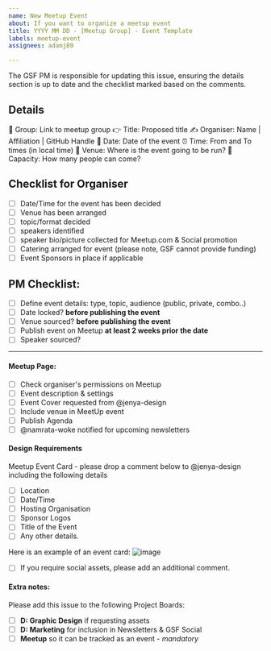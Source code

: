 ```yaml
---
name: New Meetup Event
about: If you want to organize a meetup event
title: YYYY MM DD - [Meetup Group] - Event Template
labels: meetup-event
assignees: adamj89

---
```


The GSF PM is responsible for updating this issue, ensuring the details section is up to date and the checklist marked based on the comments.

## Details

👥 Group: Link to meetup group
👉 Title: Proposed title
✍️ Organiser: Name | Affiliation | GitHub Handle
📆 Date: Date of the event
⏰ Time: From and To times (in local time)
📍 Venue: Where is the event going to be run?
 👥 Capacity: How many people can come?

## Checklist for Organiser

- [ ] Date/Time for the event has been decided
- [ ] Venue has been arranged
- [ ] topic/format decided
- [ ] speakers identified
- [ ] speaker bio/picture collected for Meetup.com & Social promotion
- [ ] Catering arranged for event (please note, GSF cannot provide funding)
- [ ] Event Sponsors in place if applicable

## PM Checklist: 
- [ ] Define event details: type, topic, audience (public, private, combo..)
- [ ] Date locked? **before publishing the event**
- [ ] Venue sourced? **before publishing the event**
- [ ] Publish event on Meetup **at least 2 weeks prior the date**
- [ ] Speaker sourced?

---

#### Meetup Page: 
- [ ] Check organiser's permissions on Meetup
- [ ] Event description & settings
- [ ] Event Cover requested from @jenya-design
- [ ] Include venue in MeetUp event
- [ ] Publish Agenda
- [ ] @namrata-woke notified for upcoming newsletters

#### Design Requirements
Meetup Event Card - please drop a comment below to @jenya-design including the following details
- [ ] Location
- [ ] Date/Time
- [ ] Hosting Organisation
- [ ] Sponsor Logos
- [ ] Title of the Event
- [ ] Any other details.

Here is an example of an event card: 
![image](https://github.com/Green-Software-Foundation/meetup/assets/20337337/92a4b076-81b9-4c42-896f-a484335fd7fb)

- [ ] If you require social assets, please add an additional comment.


#### Extra notes:
Please add this issue to the following Project Boards:
- [ ] **D: Graphic Design** if requesting assets
- [ ] **D: Marketing** for inclusion in Newsletters & GSF Social
- [ ] **Meetup** so it can be tracked as an event - _mandatory_
